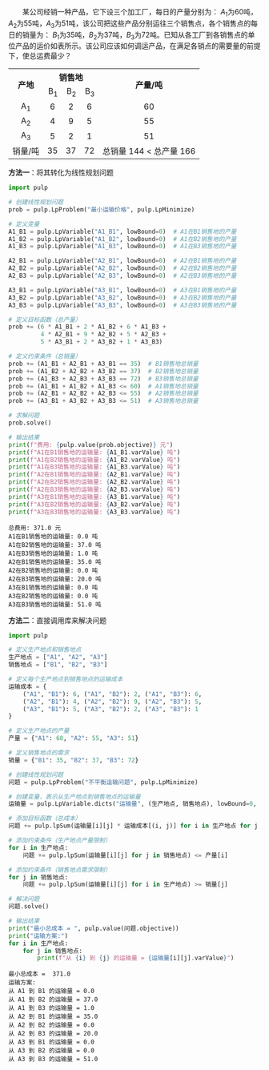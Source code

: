 &emsp;&emsp;某公司经销一种产品，它下设三个加工厂，每日的产量分别为： $A_1$为60吨，$A_2$为55吨，$A_3$为51吨，该公司把这些产品分别运往三个销售点，各个销售点的每日的销量为： $B_1$为35吨，$B_2$为37吨，$B_3$为72吨。已知从各工厂到各销售点的单位产品的运价如表所示。该公司应该如何调运产品，在满足各销点的需要量的前提下，使总运费最少？

<table class="center">
        <tr>
            <th rowspan="2">产地</th>
            <th colspan="3">销售地</th>
            <th rowspan="2">产量/吨</th>
        </tr>
        <tr>
            <td align="right">B<SUB>1<SUB></td>
            <td align="right">B<SUB>2<SUB></td>
            <td align="right">B<SUB>3<SUB></td>
        </tr>
        <tr>
            <td align="center">A<SUB>1<SUB></td>
            <td align="center">6</td>
            <td align="center">2</td>
            <td align="center">6</td>
            <td align="center">60</td>
        </tr>
        <tr>
            <td align="center">A<SUB>2<SUB></td>
            <td align="center">4</td>
            <td align="center">9</td>
            <td align="center">5</td>
            <td align="center">55</td>
        </tr>
        <tr>
            <td align="center">A<SUB>3<SUB></td>
            <td align="center">5</td>
            <td align="center">2</td>
            <td align="center">1</td>
            <td align="center">51</td>
        </tr>
        <tr>
            <td align="center">销量/吨</td>
            <td align="center">35</td>
            <td align="center">37</td>
            <td align="center">72</td>
            <td align="center">总销量 144 &lt; 总产量 166</td>
        </tr>
    </table>

**方法一**：将其转化为线性规划问题  


```python
import pulp

# 创建线性规划问题
prob = pulp.LpProblem("最小运输价格", pulp.LpMinimize)

# 定义变量
A1_B1 = pulp.LpVariable("A1_B1", lowBound=0)  # A1在B1销售地的产量
A1_B2 = pulp.LpVariable("A1_B2", lowBound=0)  # A1在B2销售地的产量
A1_B3 = pulp.LpVariable("A1_B3", lowBound=0)  # A1在B3销售地的产量

A2_B1 = pulp.LpVariable("A2_B1", lowBound=0)  # A2在B1销售地的产量
A2_B2 = pulp.LpVariable("A2_B2", lowBound=0)  # A2在B2销售地的产量
A2_B3 = pulp.LpVariable("A2_B3", lowBound=0)  # A2在B3销售地的产量

A3_B1 = pulp.LpVariable("A3_B1", lowBound=0)  # A3在B1销售地的产量
A3_B2 = pulp.LpVariable("A3_B2", lowBound=0)  # A3在B2销售地的产量
A3_B3 = pulp.LpVariable("A3_B3", lowBound=0)  # A3在B3销售地的产量

# 定义目标函数（总产量）
prob += (6 * A1_B1 + 2 * A1_B2 + 6 * A1_B3 +
         4 * A2_B1 + 9 * A2_B2 + 5 * A2_B3 +
         5 * A3_B1 + 2 * A3_B2 + 1 * A3_B3)

# 定义约束条件（总销量）
prob += (A1_B1 + A2_B1 + A3_B1 == 35)  # B1销售地总销量
prob += (A1_B2 + A2_B2 + A3_B2 == 37)  # B2销售地总销量
prob += (A1_B3 + A2_B3 + A3_B3 == 72)  # B3销售地总销量
prob += (A1_B1 + A1_B2 + A1_B3 <= 60)  # A1销售地总销量
prob += (A2_B1 + A2_B2 + A2_B3 <= 55)  # A2销售地总销量
prob += (A3_B1 + A3_B2 + A3_B3 <= 51)  # A3销售地总销量

# 求解问题
prob.solve()

# 输出结果
print(f"费用: {pulp.value(prob.objective)} 元")
print(f"A1在B1销售地的运输量: {A1_B1.varValue} 吨")
print(f"A1在B2销售地的运输量: {A1_B2.varValue} 吨")
print(f"A1在B3销售地的运输量: {A1_B3.varValue} 吨")
print(f"A2在B1销售地的运输量: {A2_B1.varValue} 吨")
print(f"A2在B2销售地的运输量: {A2_B2.varValue} 吨")
print(f"A2在B3销售地的运输量: {A2_B3.varValue} 吨")
print(f"A3在B1销售地的运输量: {A3_B1.varValue} 吨")
print(f"A3在B2销售地的运输量: {A3_B2.varValue} 吨")
print(f"A3在B3销售地的运输量: {A3_B3.varValue} 吨")


```

    总费用: 371.0 元
    A1在B1销售地的运输量: 0.0 吨
    A1在B2销售地的运输量: 37.0 吨
    A1在B3销售地的运输量: 1.0 吨
    A2在B1销售地的运输量: 35.0 吨
    A2在B2销售地的运输量: 0.0 吨
    A2在B3销售地的运输量: 20.0 吨
    A3在B1销售地的运输量: 0.0 吨
    A3在B2销售地的运输量: 0.0 吨
    A3在B3销售地的运输量: 51.0 吨
   
    

**方法二**：直接调用库来解决问题


```python
import pulp

# 定义生产地点和销售地点
生产地点 = ["A1", "A2", "A3"]
销售地点 = ["B1", "B2", "B3"]

# 定义每个生产地点到销售地点的运输成本
运输成本 = {
    ("A1", "B1"): 6, ("A1", "B2"): 2, ("A1", "B3"): 6,
    ("A2", "B1"): 4, ("A2", "B2"): 9, ("A2", "B3"): 5,
    ("A3", "B1"): 5, ("A3", "B2"): 2, ("A3", "B3"): 1
}

# 定义生产地点的产量
产量 = {"A1": 60, "A2": 55, "A3": 51}

# 定义销售地点的需求
销量 = {"B1": 35, "B2": 37, "B3": 72}

# 创建线性规划问题
问题 = pulp.LpProblem("不平衡运输问题", pulp.LpMinimize)

# 创建变量，表示从生产地点到销售地点的运输量
运输量 = pulp.LpVariable.dicts("运输量", (生产地点, 销售地点), lowBound=0, cat="Integer")

# 添加目标函数（总成本）
问题 += pulp.lpSum(运输量[i][j] * 运输成本[(i, j)] for i in 生产地点 for j in 销售地点)

# 添加约束条件（生产地点产量限制）
for i in 生产地点:
    问题 += pulp.lpSum(运输量[i][j] for j in 销售地点) <= 产量[i]

# 添加约束条件（销售地点需求限制）
for j in 销售地点:
    问题 += pulp.lpSum(运输量[i][j] for i in 生产地点) >= 销量[j]

# 解决问题
问题.solve()

# 输出结果
print("最小总成本 = ", pulp.value(问题.objective))
print("运输方案:")
for i in 生产地点:
    for j in 销售地点:
        print(f"从 {i} 到 {j} 的运输量 = {运输量[i][j].varValue}")

```

    最小总成本 =  371.0
    运输方案:
    从 A1 到 B1 的运输量 = 0.0
    从 A1 到 B2 的运输量 = 37.0
    从 A1 到 B3 的运输量 = 1.0
    从 A2 到 B1 的运输量 = 35.0
    从 A2 到 B2 的运输量 = 0.0
    从 A2 到 B3 的运输量 = 20.0
    从 A3 到 B1 的运输量 = 0.0
    从 A3 到 B2 的运输量 = 0.0
    从 A3 到 B3 的运输量 = 51.0
    

